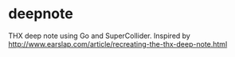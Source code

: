 # deepnote
THX deep note using Go and SuperCollider. Inspired by http://www.earslap.com/article/recreating-the-thx-deep-note.html
